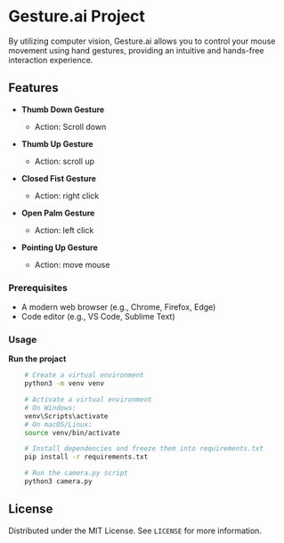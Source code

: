 # Gesture.ai Project

By utilizing computer vision, Gesture.ai allows you to control your mouse movement using hand gestures, providing an intuitive and hands-free interaction experience.
## Features 
- **Thumb Down Gesture**
  - Action: Scroll down
- **Thumb Up Gesture**
  - Action: scroll up
  
- **Closed Fist Gesture**
  - Action: right click

- **Open Palm Gesture**
  - Action: left click
    
- **Pointing Up Gesture**
  - Action: move mouse

### Prerequisites

- A modern web browser (e.g., Chrome, Firefox, Edge)
- Code editor (e.g., VS Code, Sublime Text)

### Usage

**Run the projact**
```sh
    # Create a virtual environment
    python3 -m venv venv

    # Activate a virtual environment
    # On Windows:
    venv\Scripts\activate
    # On macOS/Linux:
    source venv/bin/activate

    # Install dependencies and freeze them into requirements.txt
    pip install -r requirements.txt

    # Run the camera.py script
    python3 camera.py
```



## License

Distributed under the MIT License. See `LICENSE` for more information.


